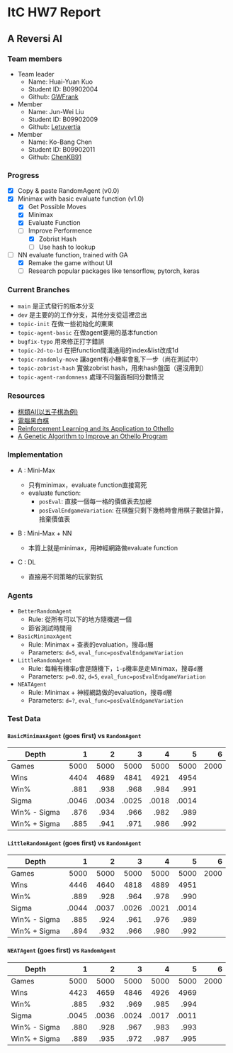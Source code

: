 # ItC HW7 Report

## A Reversi AI

### Team members

- Team leader
  - Name: Huai-Yuan Kuo
  - Student ID: B09902004
  - Github: [GWFrank](https://github.com/GWFrank)
- Member
  - Name: Jun-Wei Liu
  - Student ID: B09902009
  - Github: [Letuvertia](https://github.com/Letuvertia)
- Member
  - Name: Ko-Bang Chen
  - Student ID: B09902011
  - Github: [ChenKB91](https://github.com/ChenKB91)

### Progress
- [x] Copy & paste RandomAgent (v0.0)
- [x] Minimax with basic evaluate function (v1.0)
  - [x] Get Possible Moves
  - [x] Minimax
  - [x] Evaluate Function
  - [ ] Improve Performence
      - [x] Zobrist Hash
      - [ ] Use hash to lookup
- [ ] NN evaluate function, trained with GA
    - [x] Remake the game without UI
    - [ ] Research popular packages like tensorflow, pytorch, keras

### Current Branches
- `main` 是正式發行的版本分支
- `dev` 是主要的的工作分支，其他分支從這裡岔出
- `topic-init` 在做一些初始化的東東
- `topic-agent-basic` 在做agent要用的基本function
- `bugfix-typo` 用來修正打字錯誤
- `topic-2d-to-1d` 在把function間溝通用的index&list改成1d
- `topic-randomly-move` 讓agent有小機率會亂下一步（尚在測試中）
- `topic-zobrist-hash` 實做zobrist hash，用來hash盤面（還沒用到）
- `topic-agent-randomness` 處理不同盤面相同分數情況

### Resources
- [棋類AI(以五子棋為例)](https://reurl.cc/d5j9yV)
- [電腦黑白棋](https://reurl.cc/m9j7M1)
- [Reinforcement Learning and its Application to Othello](https://reurl.cc/d5jLQ6)
- [A Genetic Algorithm to Improve an Othello Program](https://reurl.cc/9XYxvn)

### Implementation

- A : Mini-Max
  - 只有minimax，evaluate function直接寫死
  - evaluate function:
    - `posEval`: 直接一個每一格的價值表去加總
    - `posEvalEndgameVariation`: 在棋盤只剩下幾格時會用棋子數做計算，捨棄價值表

- B : Mini-Max + NN
  - 本質上就是minimax，用神經網路做evaluate function
- C : DL
  - 直接用不同策略的玩家對抗

### Agents
- `BetterRandomAgent`
  - Rule: 從所有可以下的地方隨機選一個
  - 節省測試時間用
- `BasicMinimaxAgent`
  - Rule: Minimax + 查表的evaluation，搜尋`d`層
  - Parameters: `d=5`, `eval_func=posEvalEndgameVariation`
- `LittleRandomAgent`
  - Rule: 每輪有機率`p`會是隨機下，`1-p`機率是走Minimax，搜尋`d`層
  - Parameters: `p=0.02`, `d=5`, `eval_func=posEvalEndgameVariation`
- `NEATAgent`
  - Rule: Minimax + 神經網路做的evaluation，搜尋`d`層
  - Parameters: `d=?`, `eval_func=posEvalEndgameVariation`

### Test Data

#### `BasicMinimaxAgent` (goes first) vs `RandomAgent`
 Depth        |     1 |     2 |     3 |     4 |     5 |     6 
 ------------ | ----: | ----: | ----: | ----: | ----: | ----:
 Games        |  5000 |  5000 |  5000 |  5000 |  5000 |  2000
 Wins | 4404 | 4689 | 4841 | 4921 | 4954 | 
 Win%         | .881 | .938 | .968 | .984 | .991 |  
 Sigma        | .0046 | .0034 | .0025 | .0018 | .0014 |  
 Win% - Sigma | .876 | .934 | .966 | .982 | .989 |  
 Win% + Sigma | .885 | .941 | .971 | .986 | .992 |  
#### `LittleRandomAgent` (goes first) vs `RandomAgent`

| Depth        |     1 |     2 |     3 |     4 |     5 |    6 |
| ------------ | ----: | ----: | ----: | ----: | ----: | ---: |
| Games        |  5000 |  5000 |  5000 |  5000 |  5000 | 2000 |
| Wins         |  4446 |  4640 |  4818 |  4889 |  4951 |      |
| Win%         |  .889 |  .928 |  .964 |  .978 |  .990 |      |
| Sigma        | .0044 | .0037 | .0026 | .0021 | .0014 |      |
| Win% - Sigma |  .885 |  .924 |  .961 |  .976 |  .989 |      |
| Win% + Sigma |  .894 |  .932 |  .966 |  .980 |  .992 |      |

#### `NEATAgent` (goes first) vs `RandomAgent`
 Depth        |     1 |     2 |     3 |     4 |     5 |     6 
 ------------ | ----: | ----: | ----: | ----: | ----: | ----:
 Games        | 5000 |  5000 |  5000 |  5000 |  5000 |  2000
 Wins        | 4423 | 4659 | 4846 | 4926 | 4969 |  
 Win% | .885 | .932 | .969 | .985 | .994 | 
 Sigma        | .0045 | .0036 | .0024 | .0017 | .0011 |  
 Win% - Sigma | .880 | .928 | .967 | .983 | .993 |  
 Win% + Sigma | .889 | .935 | .972 | .987 | .995 |  

